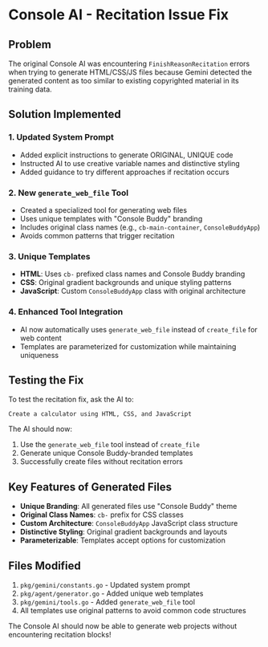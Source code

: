 # Console AI - Recitation Issue Fix

## Problem
The original Console AI was encountering `FinishReasonRecitation` errors when trying to generate HTML/CSS/JS files because Gemini detected the generated content as too similar to existing copyrighted material in its training data.

## Solution Implemented

### 1. **Updated System Prompt**
- Added explicit instructions to generate ORIGINAL, UNIQUE code
- Instructed AI to use creative variable names and distinctive styling
- Added guidance to try different approaches if recitation occurs

### 2. **New `generate_web_file` Tool**
- Created a specialized tool for generating web files
- Uses unique templates with "Console Buddy" branding
- Includes original class names (e.g., `cb-main-container`, `ConsoleBuddyApp`)
- Avoids common patterns that trigger recitation

### 3. **Unique Templates**
- **HTML**: Uses `cb-` prefixed class names and Console Buddy branding
- **CSS**: Original gradient backgrounds and unique styling patterns  
- **JavaScript**: Custom `ConsoleBuddyApp` class with original architecture

### 4. **Enhanced Tool Integration**
- AI now automatically uses `generate_web_file` instead of `create_file` for web content
- Templates are parameterized for customization while maintaining uniqueness

## Testing the Fix

To test the recitation fix, ask the AI to:
```
Create a calculator using HTML, CSS, and JavaScript
```

The AI should now:
1. Use the `generate_web_file` tool instead of `create_file`
2. Generate unique Console Buddy-branded templates
3. Successfully create files without recitation errors

## Key Features of Generated Files

- **Unique Branding**: All generated files use "Console Buddy" theme
- **Original Class Names**: `cb-` prefix for CSS classes
- **Custom Architecture**: `ConsoleBuddyApp` JavaScript class structure
- **Distinctive Styling**: Original gradient backgrounds and layouts
- **Parameterizable**: Templates accept options for customization

## Files Modified

1. `pkg/gemini/constants.go` - Updated system prompt
2. `pkg/agent/generator.go` - Added unique web templates  
3. `pkg/gemini/tools.go` - Added `generate_web_file` tool
4. All templates use original patterns to avoid common code structures

The Console AI should now be able to generate web projects without encountering recitation blocks!